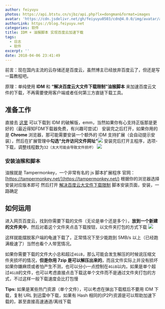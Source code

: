 ```yaml
---
author: feiyuyu
photos: https://api.btstu.cn/sjbz/api.php?lx=dongman&format=images
avatar: 'https://cdn.jsdelivr.net/gh/feiyuyu0503/cdn@4.0.0/img/avatar/avater.jpg'
authorLink: https://blog.feiyuyu.net
categories: 软件
title: IDM + 油猴脚本 实现百度云加速下载
tags:
  - 日志
  - 软件
excerpt: ''
date: 2018-04-06 23:41:49
---
```


前言：现在国内主流的云存储还是百度云，虽然博主已经放弃百度云了，但还是写一篇教程吧。

原理：单纯使用 **IDM** 和 **“解决百度云大文件下载限制”油猴脚本** 来加速百度云文件的下载，不再需要使用客户端或者任何第三方直链下载工具。

准备工作
----

直接去 [这里](https://d.idm.party/6.BH%E7%A0%B4%E8%A7%A3%E5%AE%89%E8%A3%85%E7%89%88/ "这里") 可以下载到 IDM 的破解版，emm，当然如果你有心支持正版那是更好的（最近得知FDM下载器免费，有兴趣可尝试） 安装完之后打开，如果你用的是 **Chrome** 浏览器，那可能需要安装一个额外的 IDM 支持扩展（会自动提示安装），然后在扩展管理中**勾选“允许访问文件网址”![](http://www.feiyuyu.net/wp-content/uploads/2018/04/3196094521.png)** 安装完后打开主程序，选项-下载，调整线程数为`32（太大可能会导致文件损坏）` ![](http://www.feiyuyu.net/wp-content/uploads/2018/04/1703574932.png)

### 安装油猴和脚本

油猴就是 Tampermonkey，一个非常有名的 js 脚本扩展程序 官网：[https://tampermonkey.net/](https://tampermonkey.net/) 根据你的浏览器选择安装对应版本即可 然后打开 [解决百度云大文件下载限制](https://greasyfork.org/zh-CN/scripts/17800-%E8%A7%A3%E5%86%B3%E7%99%BE%E5%BA%A6%E4%BA%91%E5%A4%A7%E6%96%87%E4%BB%B6%E4%B8%8B%E8%BD%BD%E9%99%90%E5%88%B6 "解决百度云大文件下载限制") 脚本安装页面，安装，一路确定

如何运用
----

进入网页百度云，找到你需要下载的文件（无论是单个还是多个），**放到一个新建的文件夹中**，然后对着这个文件夹点击下载按钮，以文件夹打包的方式下载 ![](http://www.feiyuyu.net/wp-content/uploads/2018/08/f07d22927f32466818a60676b1a97f4f.png)

这样就能摆脱客户端的龟速下载了，正常情况下至少能跑到 5MB/s 以上（已经跑满极速了）当然也看个人带宽情况。

如果你需要下载的文件大小总和超过`4GiB`，那么可能会发生解压的时候说压缩文件夹损坏的情况，**但是你用 7zip 是可以解压出来的**，而且文件实际上并没有损坏 如果你嫌麻烦或者怕产生不测，也可以分小一点控制在`4GiB`以内，如果是单个超过`4GiB`的文件，也可以考虑直接点击下载这单个文件而不是通过文件夹打包的方式，不过这样一般下载速度会比打包慢

**Tips:** 如果是某些热门资源（单个文件），可以考虑在弹出下载框后不要用 IDM 下载，复制 URL 到迅雷中下载，如果有 Hash 相同的(P2P)资源是可以帮助加速下载的，甚至直接高速通道/离线下载
